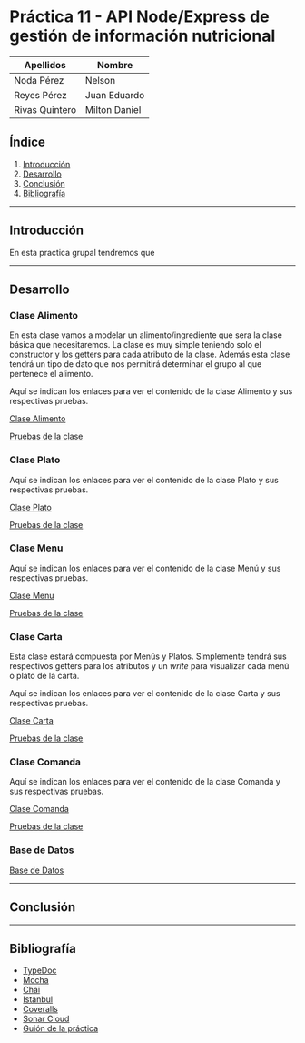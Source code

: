 # Práctica 11 - API Node/Express de gestión de información nutricional

| Apellidos | Nombre |
| ------ | ------ |
| Noda Pérez| Nelson |
| Reyes Pérez| Juan Eduardo |
| Rivas Quintero| Milton Daniel |

## Índice

1. [Introducción](#intro)
2. [Desarrollo](#desarrollo)
3. [Conclusión](#conclu)
4. [Bibliografía](#biblio)

---------------------

## Introducción<a name="intro"></a>

En esta practica grupal tendremos que 

---------------------

## Desarrollo<a name="desarrollo"></a>

### Clase Alimento

En esta clase vamos a modelar un alimento/ingrediente que sera la clase básica que necesitaremos. La clase es muy simple teniendo solo el constructor y los getters para cada atributo de la clase. Además esta clase tendrá un tipo de dato que nos permitirá determinar el grupo al que pertenece el alimento.

Aquí se indican los enlaces para ver el contenido de la clase Alimento y sus respectivas pruebas.

[Clase Alimento](https://github.com/ULL-ESIT-INF-DSI-2021/ull-esit-inf-dsi-20-21-prct07-menu-datamodel-grupo-i/blob/master/src/alimento.ts)

[Pruebas de la clase](https://github.com/ULL-ESIT-INF-DSI-2021/ull-esit-inf-dsi-20-21-prct07-menu-datamodel-grupo-i/blob/master/tests/alimento.spec.ts)

### Clase Plato



Aquí se indican los enlaces para ver el contenido de la clase Plato y sus respectivas pruebas.

[Clase Plato](https://github.com/ULL-ESIT-INF-DSI-2021/ull-esit-inf-dsi-20-21-prct07-menu-datamodel-grupo-i/blob/master/src/plato.ts)

[Pruebas de la clase](https://github.com/ULL-ESIT-INF-DSI-2021/ull-esit-inf-dsi-20-21-prct07-menu-datamodel-grupo-i/blob/master/tests/plato.spec.ts)

### Clase Menu



Aquí se indican los enlaces para ver el contenido de la clase Menú y sus respectivas pruebas.

[Clase Menu](https://github.com/ULL-ESIT-INF-DSI-2021/ull-esit-inf-dsi-20-21-prct07-menu-datamodel-grupo-i/blob/master/src/menu.ts)

[Pruebas de la clase](https://github.com/ULL-ESIT-INF-DSI-2021/ull-esit-inf-dsi-20-21-prct07-menu-datamodel-grupo-i/blob/master/tests/menu.spec.ts)

### Clase Carta

Esta clase estará compuesta por Menús y Platos. Simplemente tendrá sus respectivos getters para los atributos y un *write* para visualizar cada menú o plato de la carta.

Aquí se indican los enlaces para ver el contenido de la clase Carta y sus respectivas pruebas.

[Clase Carta](https://github.com/ULL-ESIT-INF-DSI-2021/ull-esit-inf-dsi-20-21-prct07-menu-datamodel-grupo-i/blob/master/src/carta.ts)

[Pruebas de la clase](https://github.com/ULL-ESIT-INF-DSI-2021/ull-esit-inf-dsi-20-21-prct07-menu-datamodel-grupo-i/blob/master/tests/carta.spec.ts)

### Clase Comanda



Aquí se indican los enlaces para ver el contenido de la clase Comanda y sus respectivas pruebas.   

[Clase Comanda](https://github.com/ULL-ESIT-INF-DSI-2021/ull-esit-inf-dsi-20-21-prct07-menu-datamodel-grupo-i/blob/master/src/comanda.ts)

[Pruebas de la clase](https://github.com/ULL-ESIT-INF-DSI-2021/ull-esit-inf-dsi-20-21-prct07-menu-datamodel-grupo-i/blob/master/tests/comanda.spec.ts)

### Base de Datos



[Base de Datos](https://github.com/ULL-ESIT-INF-DSI-2021/ull-esit-inf-dsi-20-21-prct07-menu-datamodel-grupo-i/blob/master/src/database)

---------------------

## Conclusión<a name="conclu"></a>



---------------------

## Bibliografía <a name="biblio"></a>

- [TypeDoc](https://typedoc.org/)
- [Mocha](https://mochajs.org/)
- [Chai](https://www.chaijs.com/)
- [Istanbul](https://istanbul.js.org/)
- [Coveralls](https://coveralls.io/)
- [Sonar Cloud](https://sonarcloud.io/)
- [Guión de la práctica](https://ull-esit-inf-dsi-2021.github.io/prct11-menu-api/)